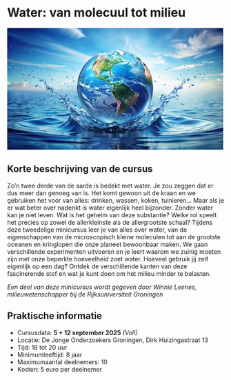# Water: van molecuul tot milieu

![Water](water.jpg)

## Korte beschrijving van de cursus
Zo’n twee derde van de aarde is bedekt met water. Je zou zeggen dat er dus meer dan genoeg van is. Het komt gewoon uit de kraan en we gebruiken het voor van alles: drinken, wassen, koken, tuinieren… Maar als je er wat beter over nadenkt is water eigenlijk heel bijzonder. Zonder water kan je niet leven. Wat is het geheim van deze substantie? Welke rol speelt het precies op zowel de allerkleinste als de allergrootste schaal? Tijdens deze tweedelige minicursus leer je van alles over water, van de eigenschappen van de microscopisch kleine moleculen tot aan de grootste oceanen en kringlopen die onze planeet bewoonbaar maken. We gaan verschillende experimenten uitvoeren en je leert waarom we zuinig moeten zijn met onze beperkte hoeveelheid zoet water. Hoeveel gebruik jij zelf eigenlijk op een dag? Ontdek de verschillende kanten van deze fascinerende stof en wat je kunt doen om het milieu minder te belasten.

*Een deel van deze minicursus wordt gegeven door Winnie Leenes, milieuwetenschapper bij de Rijksuniversiteit Groningen*

## Praktische informatie
- Cursusdata: **5 + 12 september 2025** *(Vol!)*
- Locatie: De Jonge Onderzoekers Groningen, Dirk Huizingastraat 13
- Tijd: 18 tot 20 uur
- Minimumleeftijd: 8 jaar
- Maximumaantal deelnemers: 10
- Kosten: 5 euro per deelnemer
